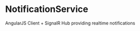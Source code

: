 NotificationService
===================

AngularJS Client + SignalR Hub providing realtime notifications
